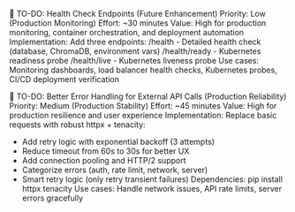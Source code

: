 📝 TO-DO: Health Check Endpoints (Future Enhancement)
Priority: Low (Production Monitoring)
Effort: ~30 minutes
Value: High for production monitoring, container orchestration, and deployment automation
Implementation: Add three endpoints:
/health - Detailed health check (database, ChromaDB, environment vars)
/health/ready - Kubernetes readiness probe
/health/live - Kubernetes liveness probe
Use cases: Monitoring dashboards, load balancer health checks, Kubernetes probes, CI/CD deployment verification

📝 TO-DO: Better Error Handling for External API Calls (Production Reliability)
Priority: Medium (Production Stability)
Effort: ~45 minutes
Value: High for production resilience and user experience
Implementation: Replace basic requests with robust httpx + tenacity:
- Add retry logic with exponential backoff (3 attempts)
- Reduce timeout from 60s to 30s for better UX
- Add connection pooling and HTTP/2 support
- Categorize errors (auth, rate limit, network, server)
- Smart retry logic (only retry transient failures)
Dependencies: pip install httpx tenacity
Use cases: Handle network issues, API rate limits, server errors gracefully

